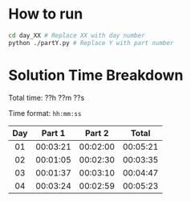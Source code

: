 # How to run
```bash
cd day_XX # Replace XX with day number
python ./partY.py # Replace Y with part number
```

# Solution Time Breakdown
Total time: ??h ??m ??s

Time format: `hh:mm:ss`

| Day |  Part 1  |  Part 2  |  Total   |
|:---:|:--------:|:--------:|:--------:|
| 01  | 00:03:21 | 00:02:00 | 00:05:21 |
| 02  | 00:01:05 | 00:02:30 | 00:03:35 |
| 03  | 00:01:37 | 00:03:10 | 00:04:47 |
| 04  | 00:03:24 | 00:02:59 | 00:05:23 |

